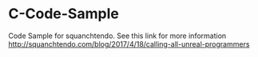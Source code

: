 # C-Code-Sample
Code Sample for squanchtendo. 
See this link for more information http://squanchtendo.com/blog/2017/4/18/calling-all-unreal-programmers

